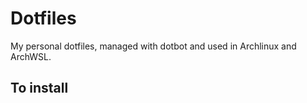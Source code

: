 # Dotfiles

My personal dotfiles, managed with dotbot and used in Archlinux and ArchWSL.

## To install

